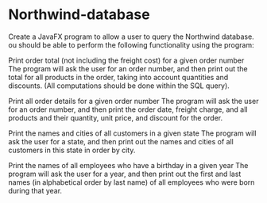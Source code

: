 # Northwind-database
Create a JavaFX program to allow a user to query the Northwind  database.
ou should be able to perform the following functionality using the program:

 

Print order total (not including the freight cost) for a given order number
The program will ask the user for an order number, and then print out the total for all products in the order, taking into account quantities and discounts.  (All computations should be done within the SQL query).

 

Print all order details for a given order number
The program will ask the user for an order number, and then print the order date, freight charge, and all products and their quantity, unit price, and discount for the order.

 

Print the names and cities of all customers in a given state
The program will ask the user for a state, and then print out the names and cities of all customers in this state in order by city.

 

Print the names of all employees who have a birthday in a given year
The program will ask the user for a year, and then print out the first and last names (in alphabetical order by last name) of all employees who were born during that year.
